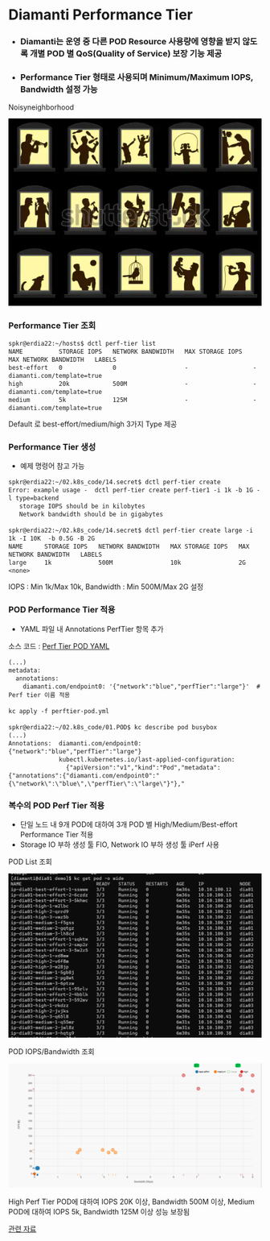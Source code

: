# Diamanti Performance Tier
- ### Diamanti는 운영 중 다른 POD Resource 사용량에 영향을 받지 않도록 개별 POD 별 QoS(Quality of Service) 보장 기능 제공
- ### Performance Tier 형태로 사용되며 Minimum/Maximum IOPS, Bandwidth 설정 가능

Noisyneighborhood 

![Noisy Neighborhood](./200617NoisyNeighborhood.png)

### Performance Tier 조회
```
spkr@erdia22:~/hosts$ dctl perf-tier list
NAME          STORAGE IOPS   NETWORK BANDWIDTH   MAX STORAGE IOPS   MAX NETWORK BANDWIDTH   LABELS
best-effort   0              0                   -                  -                       diamanti.com/template=true
high          20k            500M                -                  -                       diamanti.com/template=true
medium        5k             125M                -                  -                       diamanti.com/template=true
```
Default 로 best-effort/medium/high 3가지 Type 제공 

### Performance Tier 생성
- 예제 명령어 참고 가능
```
spkr@erdia22:~/02.k8s_code/14.secret$ dctl perf-tier create
Error: example usage -  dctl perf-tier create perf-tier1 -i 1k -b 1G -l type=backend
   storage IOPS should be in kilobytes
   Network bandwidth should be in gigabytes

spkr@erdia22:~/02.k8s_code/14.secret$ dctl perf-tier create large -i 1k -I 10K  -b 0.5G -B 2G
NAME      STORAGE IOPS   NETWORK BANDWIDTH   MAX STORAGE IOPS   MAX NETWORK BANDWIDTH   LABELS
large     1k             500M                10k                2G                      <none>
```
IOPS : Min 1k/Max 10k, Bandwidth : Min 500M/Max 2G 설정 

### POD Performance Tier 적용
- YAML 파일 내 Annotations PerfTier 항목 추가 

소스 코드 : [Perf Tier POD YAML](./perftier-pod.yml)

```
(...)
metadata:
  annotations:
    diamanti.com/endpoint0: '{"network":"blue","perfTier":"large"}'  # Perf tier 이름 적용

kc apply -f perftier-pod.yml 

spkr@erdia22:~/02.k8s_code/01.POD$ kc describe pod busybox
(...)
Annotations:  diamanti.com/endpoint0: {"network":"blue","perfTier":"large"}
              kubectl.kubernetes.io/last-applied-configuration:
                {"apiVersion":"v1","kind":"Pod","metadata":{"annotations":{"diamanti.com/endpoint0":"{\"network\":\"blue\",\"perfTier\":\"large\"}"},"
```

### 복수의 POD Perf Tier 적용 
- 단일 노드 내 9개 POD에 대하여 3개 POD 별 High/Medium/Best-effort Performance Tier 적용
- Storage IO 부하 생성 툴 FIO, Network IO 부하 생성 툴 iPerf 사용 

POD List 조회

![POD Perf Tier](./200617PerfTier.png)


POD IOPS/Bandwidth 조회

![Perf Graph](./200617PerfTierGraph.png)

High Perf Tier POD에 대하여 IOPS 20K 이상, Bandwidth 500M 이상, Medium POD에 대하여 IOPS 5k, Bandwidth 125M 이상 성능 보장됨

[관련 자료](https://blog.naver.com/hoon295/221971859515)
